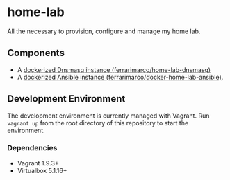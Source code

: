 # home-lab
All the necessary to provision, configure and manage my home lab.

## Components

- A [dockerized Dnsmasq instance (ferrarimarco/home-lab-dnsmasq)](https://github.com/ferrarimarco/home-lab-dnsmasq)
- A [dockerized Ansible instance (ferrarimarco/docker-home-lab-ansible)](https://github.com/ferrarimarco/docker-home-lab-ansible).

## Development Environment

The development environment is currently managed with Vagrant. Run `vagrant up` from the root directory of this repository to start the environment.

### Dependencies

- Vagrant 1.9.3+
- Virtualbox 5.1.16+

